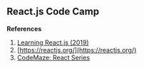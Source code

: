 ## React.js Code Camp
**References**
1. [Learning React.js (2019)](https://www.linkedin.com/learning/learning-react-js-2019/add-react-to-an-html-page)
2. [https://reactjs.org/](https://reactjs.org/)
3. [CodeMaze: React Series](https://code-maze.com/react-series/https://code-maze.com/react-series/)

